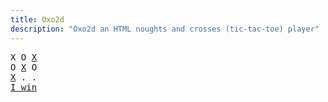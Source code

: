```yaml
---
title: Oxo2d 
description: "Oxo2d an HTML noughts and crosses (tic-tac-toe) player"
---
```


<pre class="oxo2d">
X O <u>X</u>
O <u>X</u> O
<u>X</u> . .
<a href="../">I win</a>
</pre>
